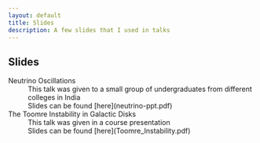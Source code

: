 ```yaml
---
layout: default
title: Slides
description: A few slides that I used in talks
---
```




## Slides

<dl>

<dt> Neutrino Oscillations</dt>
  <dd> This talk was given to a small group of undergraduates from different colleges in India </dd>
  <dd>Slides can be found [here](neutrino-ppt.pdf) </dd>

<dt>The Toomre Instability in Galactic Disks</dt>
  <dd>This talk was given in a course presentation</dd>
  <dd>Slides can be found [here](Toomre_Instability.pdf)</dd>
</dl>
